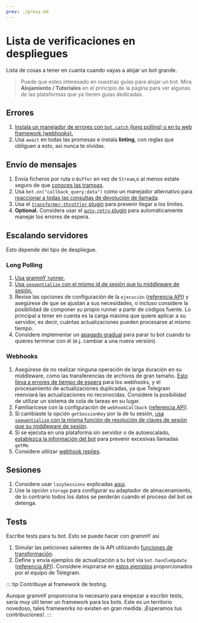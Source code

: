 ```yaml
---
prev: ./proxy.md
---
```


# Lista de verificaciones en despliegues

Lista de cosas a tener en cuanta cuando vayas a alojar un bot grande.

> Puede que estes interesado en nuestras guías para alojar un bot.
> Mira **Alojamiento / Tutoriales** en el principio de la página para ver algunas de las plataformas que ya tienen guías dedicadas.

## Errores

1. [Instala un manejador de errores con `bot.catch` (long polling) o en tu web framework (webhooks).](../guide/errors.md)
2. Usa `await` en todas las promesas e instala **linting**, con reglas que obliguen a esto, así nunca te olvidas.

## Envío de mensajes

1. Envía ficheros por ruta o `Buffer` en vez de `Stream`,o al menos estate seguro de que [conoces las trampas](./transformers.md#casos-de-uso-de-las-funciones-de-transformación).
2. Usa `bot.on("callback_query:data")` como un manejador alternativo para [reaccionar a todas las consultas de devolución de llamada](../plugins/keyboard.md#respondiendo-a-los-clics).
3. Usa el [`transformer-throttler` plugin](../plugins/transformer-throttler.md) para prevenir llegar a los límites.
4. **Optional.** Considera usar el [`auto-retry` plugin](../plugins/auto-retry.md) para automáticamente manejar los errores de espera.

## Escalando servidores

Esto depende del tipo de despliegue.

### Long Polling

1. [Usa grammY runner.](../plugins/runner.md)
2. [Usa `sequentialize` con el mismo id de sesión que tu middleware de sesión.](./scaling.md#la-concurrencia-es-difícil)
3. Revise las opciones de configuración de la `ejecución` ([referencia API](https://doc.deno.land/https://deno.land/x/grammy_runner/mod.ts/~/run)) y asegúrese de que se ajustan a sus necesidades, o incluso considere la posibilidad de componer su propio runner a partir de códigos fuente. Lo principal a tener en cuenta es la carga máxima que quiere aplicar a su servidor, es decir, cuántas actualizaciones pueden procesarse al mismo tiempo.
4. Considere implementar un [apagado gradual](../advanced/reliability.md#apagado-correcto) para parar tu bot cuando tu quieres terminar con él (e.j. cambiar a una nueva versión).

### Webhooks

1. Asegúrese de no realizar ninguna operación de larga duración en su middleware, como las transferencias de archivos de gran tamaño. [Esto lleva a errores de tiempo de espera](../guide/deployment-types.md#terminar-las-solicitudes-de-webhooks-a-tiempo) para los webhooks, y el procesamiento de actualizaciones duplicadas, ya que Telegram reenviará las actualizaciones no reconocidas. Considere la posibilidad de utilizar un sistema de cola de tareas en su lugar.
2. Familiarícese con la configuración de `webhookCallback` ([referencia API](https://doc.deno.land/https://deno.land/x/grammy/mod.ts/~/webhookCallback)).
3. Si cambiaste la opción `getSessionKey` por la de tu sesión, [usa `sequentialize` con la misma función de resolución de claves de sesión que su middleware de sesión](./scaling.md#la-concurrencia-es-difícil).
4. Si se ejecuta en una plataforma sin servidor o de autoescalado, [establezca la información del bot](https://doc.deno.land/https://deno.land/x/grammy/mod.ts/~/BotConfig) para prevenir excesivas llamadas `getMe`.
5. Considere utilizar [webhook replies](../guide/deployment-types.md#webhook-reply).

## Sesiones

1. Considere usar `lazySessions` explicadas [aquí](../plugins/session.md#lazy-sessions).
2. Use la opción `storage` para configurar su adaptador de almacenamiento, de lo contrario todos los datos se perderán cuando el proceso del bot se detenga.

## Tests

Escribe tests para tu bot. Esto se puede hacer con grammY así

1. Simular las peticiones salientes de la API utilizando [funciones de transformación](./transformers.md).
2. Define y envía ejemplos de actualización a tu bot via `bot.handleUpdate` ([referencia API](https://doc.deno.land/https://deno.land/x/grammy/mod.ts/~/Bot#handleUpdate)). Considere inspirarse en [estos ejemplos](https://core.telegram.org/bots/webhooks#testing-your-bot-with-updates) proporcionados por el equipo de Telegram.

::: tip Contribuye al framework de testing.

Aunque grammY proporciona lo necesario para empezar a escribir tests, sería muy útil tener un framework para los bots.
Este es un territorio novedoso, tales frameworks no existen en gran medida.
¡Esperamos tus contribuciones!.
:::
